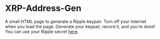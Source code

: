 # XRP-Address-Gen
A small HTML page to generate a Ripple keypair.
Turn off your Internet when you load the page.
Generate your keypair, record it, and you're done!
You can use your Ripple secret [here](https://jatchili.github.io/minimalist-ripple-client).
